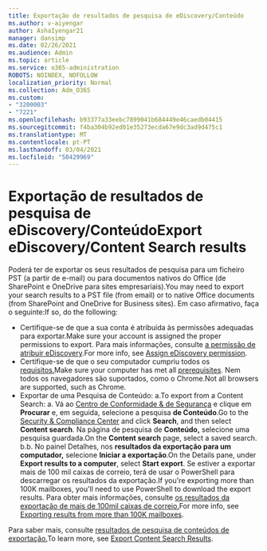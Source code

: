 ```yaml
---
title: Exportação de resultados de pesquisa de eDiscovery/Conteúdo
ms.author: v-aiyengar
author: AshaIyengar21
manager: dansimp
ms.date: 02/26/2021
ms.audience: Admin
ms.topic: article
ms.service: o365-administration
ROBOTS: NOINDEX, NOFOLLOW
localization_priority: Normal
ms.collection: Adm_O365
ms.custom:
- "3200003"
- "7221"
ms.openlocfilehash: b93377a33eebc7899041b684449e46caedb04415
ms.sourcegitcommit: f4ba304b92ed01e35273ecda67e9dc3ad9d475c1
ms.translationtype: MT
ms.contentlocale: pt-PT
ms.lasthandoff: 03/04/2021
ms.locfileid: "50429969"
---
```

# <a name="export-ediscoverycontent-search-results"></a><span data-ttu-id="602c3-102">Exportação de resultados de pesquisa de eDiscovery/Conteúdo</span><span class="sxs-lookup"><span data-stu-id="602c3-102">Export eDiscovery/Content Search results</span></span>

<span data-ttu-id="602c3-103">Poderá ter de exportar os seus resultados de pesquisa para um ficheiro PST (a partir de e-mail) ou para documentos nativos do Office (de SharePoint e OneDrive para sites empresariais).</span><span class="sxs-lookup"><span data-stu-id="602c3-103">You may need to export your search results to a PST file (from email) or to native Office documents (from SharePoint and OneDrive for Business sites).</span></span> <span data-ttu-id="602c3-104">Em caso afirmativo, faça o seguinte:</span><span class="sxs-lookup"><span data-stu-id="602c3-104">If so, do the following:</span></span>

- <span data-ttu-id="602c3-105">Certifique-se de que a sua conta é atribuída às permissões adequadas para exportar.</span><span class="sxs-lookup"><span data-stu-id="602c3-105">Make sure your account is assigned the proper permissions to export.</span></span> <span data-ttu-id="602c3-106">Para mais informações, consulte [a permissão de atribuir eDiscovery](https://go.microsoft.com/fwlink/?linkid=2102406).</span><span class="sxs-lookup"><span data-stu-id="602c3-106">For more info, see [Assign eDiscovery permission](https://go.microsoft.com/fwlink/?linkid=2102406).</span></span>
- <span data-ttu-id="602c3-107">Certifique-se de que o seu computador cumpriu todos os [requisitos.](https://docs.microsoft.com/office365/securitycompliance/export-search-results#before-you-begin)</span><span class="sxs-lookup"><span data-stu-id="602c3-107">Make sure your computer has met all [prerequisites](https://docs.microsoft.com/office365/securitycompliance/export-search-results#before-you-begin).</span></span> <span data-ttu-id="602c3-108">Nem todos os navegadores são suportados, como o Chrome.</span><span class="sxs-lookup"><span data-stu-id="602c3-108">Not all browsers are supported, such as Chrome.</span></span>
- <span data-ttu-id="602c3-109">Exportar de uma Pesquisa de Conteúdo: a.</span><span class="sxs-lookup"><span data-stu-id="602c3-109">To export from a Content Search: a.</span></span> <span data-ttu-id="602c3-110">Vá ao [Centro de Conformidade & de Segurança](https://protection.office.com/contentsearch) e clique em **Procurar** e, em seguida, selecione a pesquisa **de Conteúdo**.</span><span class="sxs-lookup"><span data-stu-id="602c3-110">Go to the [Security & Compliance Center](https://protection.office.com/contentsearch) and click **Search**, and then select **Content search**.</span></span> <span data-ttu-id="602c3-111">Na página de pesquisa de **Conteúdo,** selecione uma pesquisa guardada.</span><span class="sxs-lookup"><span data-stu-id="602c3-111">On the **Content search** page, select a saved search.</span></span>
    <span data-ttu-id="602c3-112">b.</span><span class="sxs-lookup"><span data-stu-id="602c3-112">b.</span></span> <span data-ttu-id="602c3-113">No painel Detalhes, nos **resultados da exportação para um computador,** selecione **Iniciar a exportação**.</span><span class="sxs-lookup"><span data-stu-id="602c3-113">On the Details pane, under **Export results to a computer**, select **Start export**.</span></span> <span data-ttu-id="602c3-114">Se estiver a exportar mais de 100 mil caixas de correio, terá de usar o PowerShell para descarregar os resultados da exportação.</span><span class="sxs-lookup"><span data-stu-id="602c3-114">If you're exporting more than 100K mailboxes, you'll need to use PowerShell to download the export results.</span></span> <span data-ttu-id="602c3-115">Para obter mais informações, consulte [os resultados da exportação de mais de 100mil caixas de correio.](https://go.microsoft.com/fwlink/?linkid=2143861)</span><span class="sxs-lookup"><span data-stu-id="602c3-115">For more info, see [Exporting results from more than 100K mailboxes](https://go.microsoft.com/fwlink/?linkid=2143861).</span></span>

<span data-ttu-id="602c3-116">Para saber mais, consulte [resultados de pesquisa de conteúdos de exportação.](https://go.microsoft.com/fwlink/?linkid=2102118)</span><span class="sxs-lookup"><span data-stu-id="602c3-116">To learn more, see [Export Content Search Results](https://go.microsoft.com/fwlink/?linkid=2102118).</span></span>